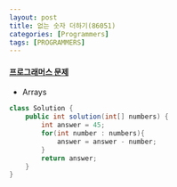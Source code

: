 ```yaml
---
layout: post
title: 없는 숫자 더하기(86051)
categories: [Programmers]
tags: [PROGRAMMERS]
---
```


#### [프로그래머스 문제](https://school.programmers.co.kr/learn/courses/30/lessons/86051)
> 
- Arrays 

```java
class Solution {
    public int solution(int[] numbers) {
        int answer = 45;
        for(int number : numbers){
            answer = answer - number;
        }
        return answer;
    }
}

```
